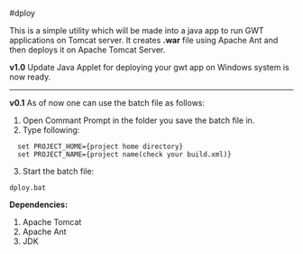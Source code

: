 #dploy

This is a simple utility which will be made into a java app to run GWT applications on Tomcat server. It creates **.war** file using Apache Ant and then deploys it on Apache Tomcat Server.

**v1.0**
Update
Java Applet for deploying your gwt app on Windows system is now ready.
__________________________________________________________________________________________________________________________________________
**v0.1**
As of now one can use the batch file as follows:

1. Open Commant Prompt in the folder you save the batch file in.
2. Type following: 

```
  set PROJECT_HOME={project home directory}
  set PROJECT_NAME={project name(check your build.xml)}
```
3. Start the batch file: 

  ```dploy.bat```
 
 **Dependencies:**
 
 1. Apache Tomcat 
 2. Apache Ant
 3. JDK
 
 
